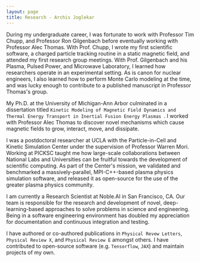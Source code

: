 ```yaml
---
layout: page
title: Research - Archis Joglekar
---
```


During my undergraduate career, I was fortunate to work with Professor Tim Chupp, and Professor Ron Gilgenbach before 
eventually working with Professor Alec Thomas. With Prof. Chupp, I wrote my first scientific software, a charged 
particle tracking routine in a static magnetic field, and attended my first research group meetings. With Prof. 
Gilgenbach and his Plasma, Pulsed Power, and Microwave Laboratory, I learned how researchers operate in an experimental 
setting. As is canon for nuclear engineers, I also learned how to perform Monte Carlo modeling at the time, and was 
lucky enough to contribute to a published manuscript in Professor Thomas's group.  

My Ph.D. at the University of Michigan-Ann Arbor culminated in a dissertation titled `Kinetic Modeling of Magnetic Field Dynamics and Thermal Energy Transport in Inertial Fusion Energy Plasmas
`. I worked with Professor Alec Thomas to discover novel mechanisms which cause magnetic fields to grow, interact, move, 
and dissipate. 

I was a postdoctoral researcher at UCLA with the Particle-in-Cell and Kinetic Simulation Center under the supervision of
Professor Warren Mori. Working at PICKSC taught me how large-scale collaborations between National Labs and Universities
 can be fruitful towards the development of scientific computing. As part of the Center's mission, we validated and 
 benchmarked a massively-parallel, MPI-C++-based plasma physics simulation software, and released it as open-source
 for the use of the greater plasma physics community.

I am currently a Research Scientist at Noble.AI in San Francisco, CA. Our team is responsible for the research and 
development of novel, deep-learning-based approaches to solve problems in science and engineering. Being in a software 
engineering environment has doubled my appreciation for documentation and continuous integration and testing. 

I have authored or co-authored publications in `Physical Revew Letters`, `Physical Review X`, and `Physical Review E` 
amongst others. I have contributed to open-source software (e.g. `Tensorflow`, `JAX`) and maintain projects of my own.

